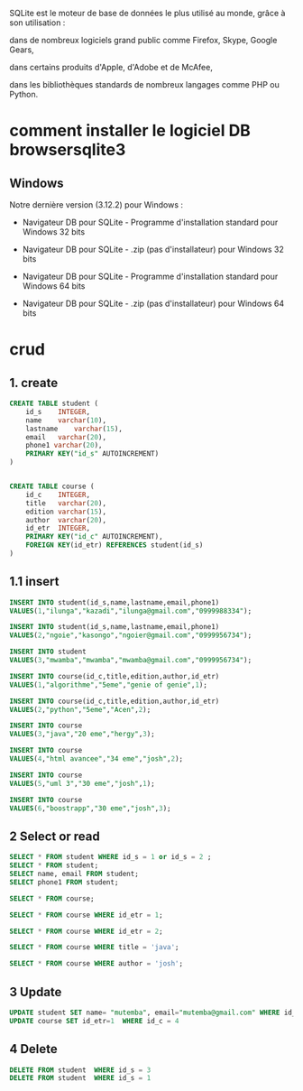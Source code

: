 
SQLite est le moteur de base de données le plus utilisé au monde, grâce à son utilisation :

dans de nombreux logiciels grand public comme Firefox, Skype, Google Gears,

dans certains produits d'Apple, d'Adobe et de McAfee,

dans les bibliothèques standards de nombreux langages comme PHP ou Python.

# comment installer le logiciel DB browsersqlite3

## Windows
Notre dernière version (3.12.2) pour Windows :

- Navigateur DB pour SQLite - Programme d'installation standard pour Windows 32 bits
- Navigateur DB pour SQLite - .zip (pas d'installateur) pour Windows 32 bits

- Navigateur DB pour SQLite - Programme d'installation standard pour Windows 64 bits
- Navigateur DB pour SQLite - .zip (pas d'installateur) pour Windows 64 bits


# crud
## 1. create

```sql
CREATE TABLE student (
	id_s	INTEGER,
	name	varchar(10), 
	lastname	varchar(15),
	email	varchar(20),
	phone1 varchar(20),
	PRIMARY KEY("id_s" AUTOINCREMENT)
)


CREATE TABLE course (
	id_c	INTEGER,
	title	varchar(20), 
	edition	varchar(15),
	author	varchar(20),
	id_etr	INTEGER,
	PRIMARY KEY("id_c" AUTOINCREMENT),
	FOREIGN KEY(id_etr) REFERENCES student(id_s)
)
```
## 1.1 insert

```sql
INSERT INTO student(id_s,name,lastname,email,phone1)
VALUES(1,"ilunga","kazadi","ilunga@gmail.com","0999988334");

INSERT INTO student(id_s,name,lastname,email,phone1)
VALUES(2,"ngoie","kasongo","ngoier@gmail.com","0999956734");

INSERT INTO student 
VALUES(3,"mwamba","mwamba","mwamba@gmail.com","0999956734");
```
``` sql
INSERT INTO course(id_c,title,edition,author,id_etr)
VALUES(1,"algorithme","5eme","genie of genie",1);

INSERT INTO course(id_c,title,edition,author,id_etr)
VALUES(2,"python","5eme","Acen",2);

INSERT INTO course 
VALUES(3,"java","20 eme","hergy",3);

INSERT INTO course 
VALUES(4,"html avancee","34 eme","josh",2);

INSERT INTO course 
VALUES(5,"uml 3","30 eme","josh",1);

INSERT INTO course 
VALUES(6,"boostrapp","30 eme","josh",3);
```
## 2 Select or read
``` sql
SELECT * FROM student WHERE id_s = 1 or id_s = 2 ;
SELECT * FROM student;
SELECT name, email FROM student;
SELECT phone1 FROM student;
```
``` sql
SELECT * FROM course;

SELECT * FROM course WHERE id_etr = 1;

SELECT * FROM course WHERE id_etr = 2;

SELECT * FROM course WHERE title = 'java';

SELECT * FROM course WHERE author = 'josh';
```

## 3 Update 
```sql
UPDATE student SET name= "mutemba", email="mutemba@gmail.com" WHERE id_s = 3
UPDATE course SET id_etr=1  WHERE id_c = 4

```
## 4 Delete 
```sql
DELETE FROM student  WHERE id_s = 3
DELETE FROM student  WHERE id_s = 1

```

